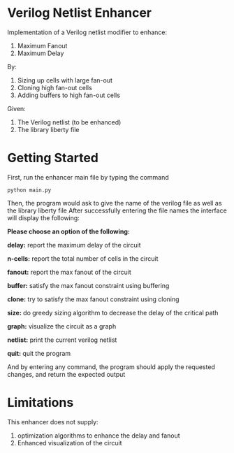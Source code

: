 # Verilog Netlist Enhancer
Implementation of a Verilog netlist modifier to enhance:
1. Maximum Fanout
2. Maximum Delay

By:
1. Sizing up cells with large fan-out 
2. Cloning high fan-out cells
3. Adding buffers to high fan-out cells

Given:
1. The Verilog netlist (to be enhanced) 
2. The library liberty file

# Getting Started
First, run the enhancer main file by typing the command
```
python main.py
```
Then, the program would ask to give the name of the verilog file as well as the library liberty file
 After successfully entering the file names the interface will display the following:
 
**Please choose an option of the following:**

**delay:** report the maximum delay of the circuit

**n-cells:** report the total number of cells in the circuit

**fanout:** report the max fanout of the circuit

**buffer:** satisfy the max fanout constraint using buffering

**clone:** try to satisfy the max fanout constraint using cloning

**size:** do greedy sizing algorithm to decrease the delay of the critical path

**graph:** visualize the circuit as a graph

**netlist:** print the current verilog netlist

**quit:** quit the program

And by entering any command, the program should apply the requested changes, and return the expected output

# Limitations

This enhancer does not supply:
1. optimization algorithms to enhance the delay and fanout
2. Enhanced visualization of the circuit


